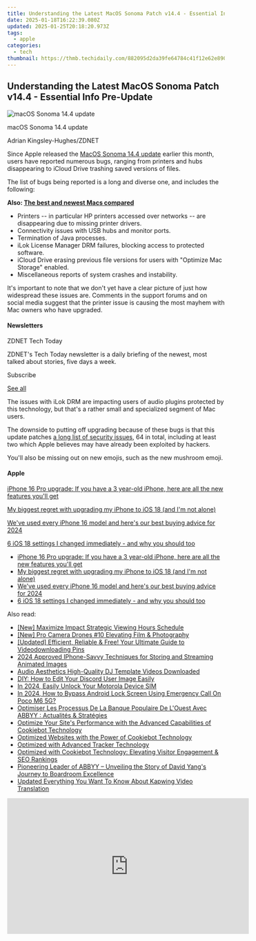 ```yaml
---
title: Understanding the Latest MacOS Sonoma Patch v14.4 - Essential Info Pre-Update
date: 2025-01-18T16:22:39.080Z
updated: 2025-01-25T20:18:20.973Z
tags:
  - apple
categories:
  - tech
thumbnail: https://thmb.techidaily.com/882095d2da39fe64784c41f12e62e8902eedfbd70811eb41932ee6ba3528eb2f.jpg
---
```


## Understanding the Latest MacOS Sonoma Patch v14.4 - Essential Info Pre-Update

![macOS Sonoma 14.4 update](https://www.zdnet.com/a/img/resize/6207bc8e3f88ac4737acd84fbe189580ed34219d/2024/03/19/aaf4b5f6-e174-403c-be46-d911c48441cc/2024-03-19-18-32-06.jpg?auto=webp&width=1280)

macOS Sonoma 14.4 update

Adrian Kingsley-Hughes/ZDNET

Since Apple released the [MacOS Sonoma 14.4 update](https://www.zdnet.com/article/apple-releases-macos-sonoma-14-4-with-a-whopping-64-bug-fixes/) earlier this month, users have reported numerous bugs, ranging from printers and hubs disappearing to iCloud Drive trashing saved versions of files.

The list of bugs being reported is a long and diverse one, and includes the following:

**Also: [The best and newest Macs compared](https://www.zdnet.com/article/best-mac/)**

* Printers -- in particular HP printers accessed over networks -- are disappearing due to missing printer drivers.
* Connectivity issues with USB hubs and monitor ports.
* Termination of Java processes.
* iLok License Manager DRM failures, blocking access to protected software.
* iCloud Drive erasing previous file versions for users with "Optimize Mac Storage" enabled.
* Miscellaneous reports of system crashes and instability.

It's important to note that we don't yet have a clear picture of just how widespread these issues are. Comments in the support forums and on social media suggest that the printer issue is causing the most mayhem with Mac owners who have upgraded. 

#### Newsletters

ZDNET Tech Today

ZDNET's Tech Today newsletter is a daily briefing of the newest, most talked about stories, five days a week.

 Subscribe

[See all](https://www.zdnet.com/newsletters/)

The issues with iLok DRM are impacting users of audio plugins protected by this technology, but that's a rather small and specialized segment of Mac users.

The downside to putting off upgrading because of these bugs is that this update patches [a long list of security issues](https://support.apple.com/en-us/HT214084), 64 in total, including at least two which Apple believes may have already been exploited by hackers. 

You'll also be missing out on new emojis, such as the new mushroom emoji.

#### Apple

[iPhone 16 Pro upgrade: If you have a 3 year-old iPhone, here are all the new features you'll get](https://www.zdnet.com/article/iphone-16-pro-and-pro-max-hands-on/ "iPhone 16 Pro upgrade: If you have a 3 year-old iPhone, here are all the new features you'll get")

[My biggest regret with upgrading my iPhone to iOS 18 (and I'm not alone)](https://www.zdnet.com/article/my-biggest-regret-with-upgrading-my-iphone-to-ios-18-and-im-not-alone/ "My biggest regret with upgrading my iPhone to iOS 18 (and I'm not alone)")

[We've used every iPhone 16 model and here's our best buying advice for 2024](https://www.zdnet.com/article/iphone-16-pro-max-buying-advice-2024/ "We've used every iPhone 16 model and here's our best buying advice for 2024")

[6 iOS 18 settings I changed immediately - and why you should too](https://www.zdnet.com/article/6-ios-18-settings-i-changed-immediately-and-why-you-should-too/ "6 iOS 18 settings I changed immediately - and why you should too")

* [iPhone 16 Pro upgrade: If you have a 3 year-old iPhone, here are all the new features you'll get](https://www.zdnet.com/article/iphone-16-pro-and-pro-max-hands-on/ "iPhone 16 Pro upgrade: If you have a 3 year-old iPhone, here are all the new features you'll get")
* [My biggest regret with upgrading my iPhone to iOS 18 (and I'm not alone)](https://www.zdnet.com/article/my-biggest-regret-with-upgrading-my-iphone-to-ios-18-and-im-not-alone/ "My biggest regret with upgrading my iPhone to iOS 18 (and I'm not alone)")
* [We've used every iPhone 16 model and here's our best buying advice for 2024](https://www.zdnet.com/article/iphone-16-pro-max-buying-advice-2024/ "We've used every iPhone 16 model and here's our best buying advice for 2024")
* [6 iOS 18 settings I changed immediately - and why you should too](https://www.zdnet.com/article/6-ios-18-settings-i-changed-immediately-and-why-you-should-too/ "6 iOS 18 settings I changed immediately - and why you should too")

<ins class="adsbygoogle"
     style="display:block"
     data-ad-format="autorelaxed"
     data-ad-client="ca-pub-7571918770474297"
     data-ad-slot="1223367746"></ins>

<ins class="adsbygoogle"
     style="display:block"
     data-ad-client="ca-pub-7571918770474297"
     data-ad-slot="8358498916"
     data-ad-format="auto"
     data-full-width-responsive="true"></ins>

<span class="atpl-alsoreadstyle">Also read:</span>
<div><ul>
<li><a href="https://youtube-data.techidaily.com/aximize-impact-strategic-viewing-hours-schedule/"><u>[New] Maximize Impact Strategic Viewing Hours Schedule</u></a></li>
<li><a href="https://extra-skills.techidaily.com/new-pro-camera-drones-10-elevating-film-and-photography/"><u>[New] Pro Camera Drones #10 Elevating Film & Photography</u></a></li>
<li><a href="https://vp-tips.techidaily.com/updated-efficient-reliable-and-free-your-ultimate-guide-to-videodownloading-pins/"><u>[Updated] Efficient, Reliable & Free! Your Ultimate Guide to Videodownloading Pins</u></a></li>
<li><a href="https://extra-approaches.techidaily.com/2024-approved-iphone-savvy-techniques-for-storing-and-streaming-animated-images/"><u>2024 Approved IPhone-Savvy Techniques for Storing and Streaming Animated Images</u></a></li>
<li><a href="https://youtube-web.techidaily.com/-aesthetics-high-quality-dj-template-videos-downloaded/"><u>Audio Aesthetics High-Quality DJ Template Videos Downloaded</u></a></li>
<li><a href="https://tech-renaissance.techidaily.com/diy-how-to-edit-your-discord-user-image-easily/"><u>DIY: How to Edit Your Discord User Image Easily</u></a></li>
<li><a href="https://sim-unlock.techidaily.com/in-2024-easily-unlock-your-motorola-device-sim-by-drfone-android/"><u>In 2024, Easily Unlock Your Motorola Device SIM</u></a></li>
<li><a href="https://easy-unlock-android.techidaily.com/in-2024-how-to-bypass-android-lock-screen-using-emergency-call-on-poco-m6-5g-by-drfone-android/"><u>In 2024, How to Bypass Android Lock Screen Using Emergency Call On Poco M6 5G?</u></a></li>
<li><a href="https://techtrends.techidaily.com/optimiser-les-processus-de-la-banque-populaire-de-louest-avec-abbyy-actualites-and-strategies/"><u>Optimiser Les Processus De La Banque Populaire De L'Ouest Avec ABBYY : Actualités & Stratégies</u></a></li>
<li><a href="https://techtrends.techidaily.com/optimize-your-sites-performance-with-the-advanced-capabilities-of-cookiebot-technology/"><u>Optimize Your Site's Performance with the Advanced Capabilities of Cookiebot Technology</u></a></li>
<li><a href="https://techtrends.techidaily.com/optimized-websites-with-the-power-of-cookiebot-technology/"><u>Optimized Websites with the Power of Cookiebot Technology</u></a></li>
<li><a href="https://techtrends.techidaily.com/optimized-with-advanced-tracker-technology/"><u>Optimized with Advanced Tracker Technology</u></a></li>
<li><a href="https://techtrends.techidaily.com/optimized-with-cookiebot-technology-elevating-visitor-engagement-and-seo-rankings/"><u>Optimized with Cookiebot Technology: Elevating Visitor Engagement & SEO Rankings</u></a></li>
<li><a href="https://techtrends.techidaily.com/pioneering-leader-of-abbyy-unveiling-the-story-of-david-yangs-journey-to-boardroom-excellence/"><u>Pioneering Leader of ABBYY – Unveiling the Story of David Yang's Journey to Boardroom Excellence</u></a></li>
<li><a href="https://ai-video.techidaily.com/updated-everything-you-want-to-know-about-kapwing-video-translation/"><u>Updated Everything You Want To Know About Kapwing Video Translation</u></a></li>
</ul></div>

<!-- affiliate ads begin -->
<iframe width="560" height="315" src="https://www.youtube.com/embed/qmQjRcnaq9g?si=jadcGtXemUAlKOTa" title="YouTube video player" frameborder="0" allow="accelerometer; autoplay; clipboard-write; encrypted-media; gyroscope; picture-in-picture; web-share" referrerpolicy="strict-origin-when-cross-origin" allowfullscreen></iframe>
<!-- affiliate ads end -->

